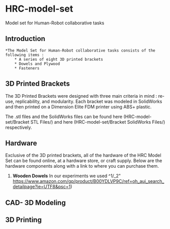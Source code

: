 # HRC-model-set
Model set for Human-Robot collaborative tasks

## Introduction

	*The Model Set for Human-Robot collaborative tasks consists of the following items :
		* A series of eight 3D printed brackets 
		* Dowels and Plywood
		* Fasteners 

## 3D Printed Brackets

The 3D Printed Brackets were designed with three main criteria in mind : re-use, replicability, and modularity.
Each bracket was modeled in SolidWorks and then printed on a Dimension Elite FDM printer using ABS+ plastic. 

The .stl files and the SolidWorks files can be found here (HRC-model-set/Bracket STL Files/) and here (HRC-model-set/Bracket SolidWorks Files/) respectively. 

## Hardware 

Exclusive of the 3D printed brackets, all of the hardware of the HRC Model Set can be found online, at a hardware store, or craft supply. Below are the hardware components along with a link to where you can purchase them. 

1. __Wooden Dowels__ In our experiments we used ^1/_2\" https://www.amazon.com/gp/product/B00YDLVP9C/ref=oh_aui_search_detailpage?ie=UTF8&psc=1)

## CAD- 3D Modeling 

## 3D Printing 


